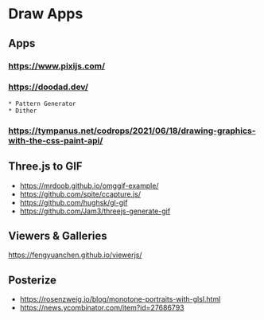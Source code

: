 # Draw Apps


## Apps

### https://www.pixijs.com/

### https://doodad.dev/
	* Pattern Generator
	* Dither

### https://tympanus.net/codrops/2021/06/18/drawing-graphics-with-the-css-paint-api/

## Three.js to GIF

* https://mrdoob.github.io/omggif-example/
* https://github.com/spite/ccapture.js/
* https://github.com/hughsk/gl-gif
* https://github.com/Jam3/threejs-generate-gif

## Viewers & Galleries

https://fengyuanchen.github.io/viewerjs/


## Posterize

* https://rosenzweig.io/blog/monotone-portraits-with-glsl.html
* https://news.ycombinator.com/item?id=27686793